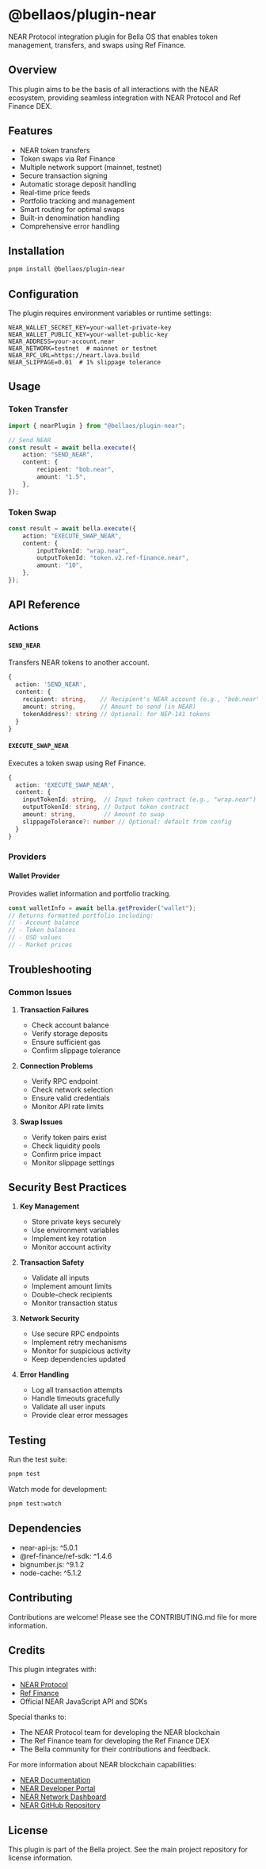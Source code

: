 # @bellaos/plugin-near

NEAR Protocol integration plugin for Bella OS that enables token management, transfers, and swaps using Ref Finance.

## Overview

This plugin aims to be the basis of all interactions with the NEAR ecosystem, providing seamless integration with NEAR Protocol and Ref Finance DEX.

## Features

- NEAR token transfers
- Token swaps via Ref Finance
- Multiple network support (mainnet, testnet)
- Secure transaction signing
- Automatic storage deposit handling
- Real-time price feeds
- Portfolio tracking and management
- Smart routing for optimal swaps
- Built-in denomination handling
- Comprehensive error handling

## Installation

```bash
pnpm install @bellaos/plugin-near
```

## Configuration

The plugin requires environment variables or runtime settings:

```env
NEAR_WALLET_SECRET_KEY=your-wallet-private-key
NEAR_WALLET_PUBLIC_KEY=your-wallet-public-key
NEAR_ADDRESS=your-account.near
NEAR_NETWORK=testnet  # mainnet or testnet
NEAR_RPC_URL=https://neart.lava.build
NEAR_SLIPPAGE=0.01  # 1% slippage tolerance
```

## Usage

### Token Transfer

```typescript
import { nearPlugin } from "@bellaos/plugin-near";

// Send NEAR
const result = await bella.execute({
    action: "SEND_NEAR",
    content: {
        recipient: "bob.near",
        amount: "1.5",
    },
});
```

### Token Swap

```typescript
const result = await bella.execute({
    action: "EXECUTE_SWAP_NEAR",
    content: {
        inputTokenId: "wrap.near",
        outputTokenId: "token.v2.ref-finance.near",
        amount: "10",
    },
});
```

## API Reference

### Actions

#### `SEND_NEAR`

Transfers NEAR tokens to another account.

```typescript
{
  action: 'SEND_NEAR',
  content: {
    recipient: string,    // Recipient's NEAR account (e.g., "bob.near")
    amount: string,       // Amount to send (in NEAR)
    tokenAddress?: string // Optional: for NEP-141 tokens
  }
}
```

#### `EXECUTE_SWAP_NEAR`

Executes a token swap using Ref Finance.

```typescript
{
  action: 'EXECUTE_SWAP_NEAR',
  content: {
    inputTokenId: string,  // Input token contract (e.g., "wrap.near")
    outputTokenId: string, // Output token contract
    amount: string,        // Amount to swap
    slippageTolerance?: number // Optional: default from config
  }
}
```

### Providers

#### Wallet Provider

Provides wallet information and portfolio tracking.

```typescript
const walletInfo = await bella.getProvider("wallet");
// Returns formatted portfolio including:
// - Account balance
// - Token balances
// - USD values
// - Market prices
```

## Troubleshooting

### Common Issues

1. **Transaction Failures**

    - Check account balance
    - Verify storage deposits
    - Ensure sufficient gas
    - Confirm slippage tolerance

2. **Connection Problems**

    - Verify RPC endpoint
    - Check network selection
    - Ensure valid credentials
    - Monitor API rate limits

3. **Swap Issues**
    - Verify token pairs exist
    - Check liquidity pools
    - Confirm price impact
    - Monitor slippage settings

## Security Best Practices

1. **Key Management**

    - Store private keys securely
    - Use environment variables
    - Implement key rotation
    - Monitor account activity

2. **Transaction Safety**

    - Validate all inputs
    - Implement amount limits
    - Double-check recipients
    - Monitor transaction status

3. **Network Security**

    - Use secure RPC endpoints
    - Implement retry mechanisms
    - Monitor for suspicious activity
    - Keep dependencies updated

4. **Error Handling**
    - Log all transaction attempts
    - Handle timeouts gracefully
    - Validate all user inputs
    - Provide clear error messages

## Testing

Run the test suite:

```bash
pnpm test
```

Watch mode for development:

```bash
pnpm test:watch
```

## Dependencies

- near-api-js: ^5.0.1
- @ref-finance/ref-sdk: ^1.4.6
- bignumber.js: ^9.1.2
- node-cache: ^5.1.2

## Contributing

Contributions are welcome! Please see the CONTRIBUTING.md file for more information.

## Credits

This plugin integrates with:

- [NEAR Protocol](https://near.org/)
- [Ref Finance](https://ref.finance/)
- Official NEAR JavaScript API and SDKs

Special thanks to:

- The NEAR Protocol team for developing the NEAR blockchain
- The Ref Finance team for developing the Ref Finance DEX
- The Bella community for their contributions and feedback.

For more information about NEAR blockchain capabilities:

- [NEAR Documentation](https://docs.near.org/)
- [NEAR Developer Portal](https://near.org/developers)
- [NEAR Network Dashboard](https://nearscan.io/)
- [NEAR GitHub Repository](https://github.com/nearprotocol/near-api-js)

## License

This plugin is part of the Bella project. See the main project repository for license information.
